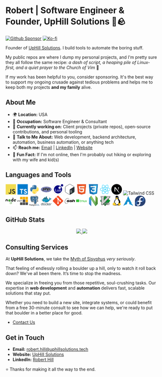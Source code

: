 # Robert | Software Engineer & Founder, UpHill Solutions 🤜🪨
[![Github Sponsor](https://img.shields.io/badge/GitHub%20Sponsor-❤️-blue?style=for-the-badge)](https://github.com/sponsors/uhs-robert) 
[![Ko-fi](https://img.shields.io/badge/ko--fi-buy%20me%20a%20coffee-darkgreen?logo=ko-fi&logoColor=white&style=for-the-badge)](https://ko-fi.com/uphillsolutions)

Founder of [UpHill Solutions](https://uphillsolutions.tech). I build tools to automate the boring stuff.

My public repos are where I dump my personal projects, and I'm pretty sure they all follow the same recipe: _a dash of script, a heaping pile of Linux-first, and a quiet prayer to the Church of Vim_ 🙏

If my work has been helpful to you, consider sponsoring. It's the best way to support my ongoing crusade against tedious problems and helps me to keep both my projects **and my family** alive.

## About Me

- 🌍 **Location:** USA
- 💼 **Occupation:** Software Engineer & Consultant
- 🔭 **Currently working on:** Client projects (private repos), open-source contributions, and personal tooling
- 🧠 **Talk to Me About:** Web development, backend architecture, automation, business automation, or anything tech  
- 📫 **Reach me:** [Email](mailto:robert.hill@uphillsolutions.tech) | [LinkedIn](https://www.linkedin.com/in/robert-hill-a6a189125/) | [Website](https://uphillsolutions.tech)
- 🥾 **Fun Fact:** If I'm not online, then I'm probably out hiking or exploring with my wife and kid(s)
  
## Languages and Tools

<p align="left">
  <!-- Core Languages -->
  <img src="https://raw.githubusercontent.com/devicons/devicon/master/icons/javascript/javascript-original.svg" alt="JavaScript" width="35" height="35"/>
  <img src="https://raw.githubusercontent.com/devicons/devicon/master/icons/typescript/typescript-original.svg" alt="TypeScript" width="35" height="35"/>
  <img src="https://raw.githubusercontent.com/devicons/devicon/master/icons/python/python-original.svg" alt="Python" width="35" height="35"/>
  <img src="https://raw.githubusercontent.com/devicons/devicon/master/icons/php/php-original.svg" alt="PHP" width="35" height="35"/>
  <img src="https://raw.githubusercontent.com/devicons/devicon/master/icons/lua/lua-original.svg" alt="Lua" width="35" height="35"/>
  <img src="https://raw.githubusercontent.com/devicons/devicon/master/icons/bash/bash-original.svg" alt="Shell" width="35" height="35"/>

  <!-- Web & Frontend -->
  <img src="https://raw.githubusercontent.com/devicons/devicon/master/icons/html5/html5-original.svg" alt="HTML5" width="35" height="35"/>
  <img src="https://raw.githubusercontent.com/devicons/devicon/master/icons/css3/css3-original.svg" alt="CSS3" width="35" height="35"/>
  <img src="https://raw.githubusercontent.com/devicons/devicon/master/icons/react/react-original.svg" alt="React" width="35" height="35"/>
  <img src="https://raw.githubusercontent.com/devicons/devicon/master/icons/nextjs/nextjs-original.svg" alt="Nextjs" width="35" height="35"/>
  <img src="https://www.vectorlogo.zone/logos/tailwindcss/tailwindcss-icon.svg" alt="Tailwind CSS" width="35" height="35"/>
  <img src="https://raw.githubusercontent.com/devicons/devicon/master/icons/nodejs/nodejs-original-wordmark.svg" alt="Node.js" width="35" height="35"/>
  <img src="https://raw.githubusercontent.com/devicons/devicon/master/icons/pnpm/pnpm-original-wordmark.svg" alt="pnpm" width="35" height="35"/>

  <!-- Development Tools -->
  <img src="https://raw.githubusercontent.com/devicons/devicon/master/icons/postgresql/postgresql-original-wordmark.svg" alt="PostgreSQL" width="35" height="35"/>
  <img src="https://raw.githubusercontent.com/devicons/devicon/master/icons/docker/docker-original-wordmark.svg" alt="Docker" width="35" height="35"/>
  <img src="https://raw.githubusercontent.com/devicons/devicon/master/icons/git/git-original.svg" alt="Git" width="35" height="35"/>
  <img src="https://raw.githubusercontent.com/devicons/devicon/master/icons/ssh/ssh-original-wordmark.svg" alt="SSH" width="35" height="35"/>
  <img src="https://raw.githubusercontent.com/devicons/devicon/master/icons/tmux/tmux-plain-wordmark.svg" alt="Tmux" width="35" height="35"/>

  <!-- Editors -->
  <img src="https://raw.githubusercontent.com/devicons/devicon/master/icons/neovim/neovim-original.svg" alt="Neovim" width="35" height="35"/>
  <img src="https://raw.githubusercontent.com/devicons/devicon/master/icons/vim/vim-original.svg" alt="Vim" width="35" height="35"/>

  <!-- Operating Systems -->
  <img src="https://raw.githubusercontent.com/devicons/devicon/master/icons/linux/linux-original.svg" alt="Linux" width="35" height="35"/>
  <img src="https://raw.githubusercontent.com/devicons/devicon/master/icons/archlinux/archlinux-original.svg" alt="ArchLinux" width="35" height="35"/>
  <img src="https://raw.githubusercontent.com/devicons/devicon/master/icons/fedora/fedora-original.svg" alt="Fedora" width="35" height="35"/>
</p>


## GitHub Stats

<p align=center >
  <a href="https://github.com/uhs-robert">
    <img height="180em" src="https://github-readme-stats-eight-theta.vercel.app/api?username=uhs-robert&show_icons=true&theme=ayu-mirage&include_all_commits=true&count_private=true"/>
    <img height="180em" src="https://github-readme-stats-eight-theta.vercel.app/api/top-langs/?username=uhs-robert&layout=compact&langs_count=8&theme=ayu-mirage&count_private=true"/>
  </a>
</p>


## Consulting Services
At **UpHill Solutions**, we take the [Myth of Sisyphus](https://en.wikipedia.org/wiki/Sisyphus) _very seriously_. 

That feeling of endlessly rolling a boulder up a hill, only to watch it roll back down? We've all been there. It’s time to stop the madness.

We specialize in freeing you from those repetitive, soul-crushing tasks. Our expertise in **web development** and **automation** delivers fast, scalable solutions that stay put.

Whether you need to build a new site, integrate systems, or could benefit from a free 30-minute consult to see how we can help, we're ready to put that boulder in a better place for good.

- [Contact Us](https://uphillsolutions.tech/contact-us/)

## Get in Touch

- **Email:** robert.hill@uphillsolutions.tech
- **Website:** [UpHill Solutions](https://uphillsolutions.tech)
- **LinkedIn:** [Robert Hill](https://www.linkedin.com/in/robert-hill-a6a189125/)

⭐️ Thanks for making it all the way to the end.
